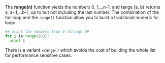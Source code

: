 The **range(n)** function yields the numbers 0, 1,...n-1, and range (a, b) returns a, a+1,...b-1, up to but not including the last number. The combination of the for-loop and the `range()` function allow you to build a traditional numeric for loop:
    
```python    
## print the numbers from 0 through 99
for i in range(100):
  print i
```

There is a variant `xrange()` which avoids the cost of building the whole list for performance sensitive cases.
